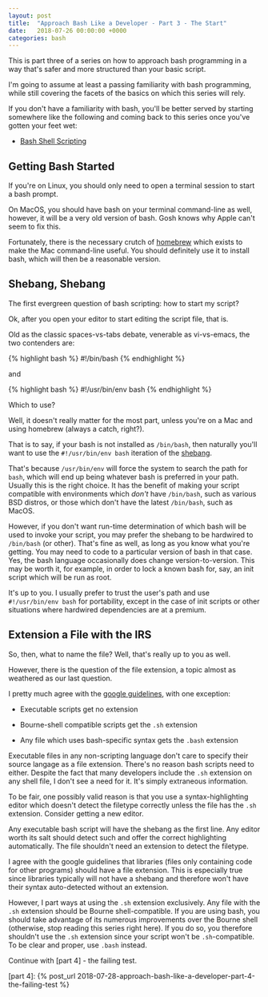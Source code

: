 ```yaml
---
layout: post
title:  "Approach Bash Like a Developer - Part 3 - The Start"
date:   2018-07-26 00:00:00 +0000
categories: bash
---
```


This is part three of a series on how to approach bash programming in a
way that's safer and more structured than your basic script.

I'm going to assume at least a passing familiarity with bash
programming, while still covering the facets of the basics on which this
series will rely.

If you don't have a familiarity with bash, you'll be better served by
starting somewhere like the following and coming back to this series
once you've gotten your feet wet:

-   [Bash Shell Scripting]

Getting Bash Started
--------------------

If you're on Linux, you should only need to open a terminal session to
start a bash prompt.

On MacOS, you should have bash on your terminal command-line as well,
however, it will be a very old version of bash. Gosh knows why Apple
can't seem to fix this.

Fortunately, there is the necessary crutch of [homebrew] which exists to
make the Mac command-line useful. You should definitely use it to
install bash, which will then be a reasonable version.

Shebang, Shebang
----------------

The first evergreen question of bash scripting: how to start my script?

Ok, after you open your editor to start editing the script file, that
is.

Old as the classic spaces-vs-tabs debate, venerable as vi-vs-emacs, the
two contenders are:

{% highlight bash %}
#!/bin/bash
{% endhighlight %}

and

{% highlight bash %}
#!/usr/bin/env bash
{% endhighlight %}

Which to use?

Well, it doesn't really matter for the most part, unless you're on a Mac
and using homebrew (always a catch, right?).

That is to say, if your bash is not installed as `/bin/bash`, then
naturally you'll want to use the `#!/usr/bin/env bash` iteration of the
[shebang].

That's because `/usr/bin/env` will force the system to search the path
for `bash`, which will end up being whatever bash is preferred in your
path. Usually this is the right choice. It has the benefit of making
your script compatible with environments which *don't* have `/bin/bash`,
such as various BSD distros, or those which don't have the latest
`/bin/bash`, such as MacOS.

However, if you don't want run-time determination of which bash will be
used to invoke your script, you may prefer the shebang to be hardwired
to `/bin/bash` (or other). That's fine as well, as long as you know what
you're getting. You may need to code to a particular version of bash in
that case. Yes, the bash language occasionally does change
version-to-version. This may be worth it, for example, in order to lock
a known bash for, say, an init script which will be run as root.

It's up to you. I usually prefer to trust the user's path and use
`#!/usr/bin/env bash` for portability, except in the case of init
scripts or other situations where hardwired dependencies are at a
premium.

Extension a File with the IRS
-----------------------------

So, then, what to name the file? Well, that's really up to you as well.

However, there is the question of the file extension, a topic almost as
weathered as our last question.

I pretty much agree with the [google guidelines], with one exception:

-   Executable scripts get no extension

-   Bourne-shell compatible scripts get the `.sh` extension

-   Any file which uses bash-specific syntax gets the `.bash` extension

Executable files in any non-scripting language don't care to specify
their source langage as a file extension. There's no reason bash scripts
need to either. Despite the fact that many developers include the `.sh`
extension on any shell file, I don't see a need for it. It's simply
extraneous information.

To be fair, one possibly valid reason is that you use a
syntax-highlighting editor which doesn't detect the filetype correctly
unless the file has the `.sh` extension. Consider getting a new editor.

Any executable bash script will have the shebang as the first line. Any
editor worth its salt should detect such and offer the correct
highlighting automatically. The file shouldn't need an extension to
detect the filetype.

I agree with the google guidelines that libraries (files only containing
code for other programs) should have a file extension. This is
especially true since libraries typically will not have a shebang and
therefore won't have their syntax auto-detected without an extension.

However, I part ways at using the `.sh` extension exclusively. Any file
with the `.sh` extension should be Bourne shell-compatible. If you are
using bash, you should take advantage of its numerous improvements over
the Bourne shell (otherwise, stop reading this series right here). If
you do so, you therefore shouldn't use the `.sh` extension since your
script won't be `.sh`-compatible. To be clear and proper, use `.bash`
instead.

Continue with [part 4] - the failing test.

  [Bash Shell Scripting]: https://en.wikibooks.org/wiki/Bash_Shell_Scripting
  [homebrew]:             https://brew.sh
  [shebang]:              https://en.wikipedia.org/wiki/Shebang_(Unix)
  [google guidelines]:    https://google.github.io/styleguide/shell.xml#File_Extensions
  [part 4]:               {% post_url 2018-07-28-approach-bash-like-a-developer-part-4-the-failing-test %}

